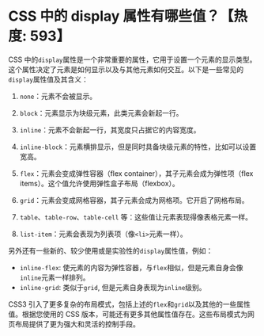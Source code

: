 # CSS 中的 display 属性有哪些值？【热度: 593】

CSS 中的`display`属性是一个非常重要的属性，它用于设置一个元素的显示类型。这个属性决定了元素是如何显示以及与其他元素如何交互。以下是一些常见的`display`属性值及其含义：

1. `none`：元素不会被显示。

2. `block`：元素显示为块级元素，此类元素会新起一行。

3. `inline`：元素不会新起一行，其宽度只占据它的内容宽度。

4. `inline-block`：元素横排显示，但是同时具备块级元素的特性，比如可以设置宽高。

5. `flex`：元素会变成弹性容器（flex container），其子元素会成为弹性项（flex items）。这个值允许使用弹性盒子布局（flexbox）。

6. `grid`：元素会变成网格容器，其子元素会成为网格项。它开启了网格布局。

7. `table`、`table-row`、`table-cell` 等：这些值让元素表现得像表格元素一样。

8. `list-item`：元素会表现为列表项（像`<li>`元素一样）。

另外还有一些新的、较少使用或是实验性的`display`属性值，例如：

- `inline-flex`: 使元素的内容为弹性容器，与`flex`相似，但是元素自身会像`inline`元素一样排列。
- `inline-grid`: 类似于`grid`, 但是元素自身表现为`inline`级别。

CSS3 引入了更多复杂的布局模式，包括上述的`flex`和`grid`以及其他的一些属性值。根据您使用的 CSS 版本，可能还有更多其他属性值存在。这些布局模式为网页布局提供了更为强大和灵活的控制手段。